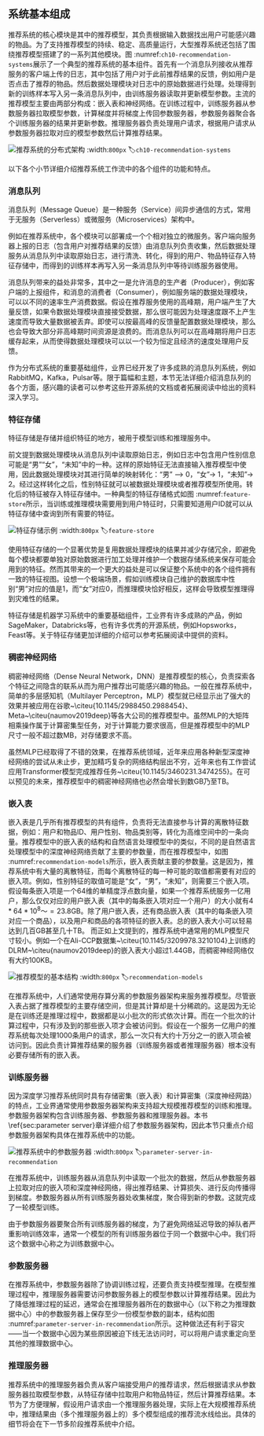 ## 系统基本组成

推荐系统的核心模块是其中的推荐模型，其负责根据输入数据找出用户可能感兴趣的物品。为了支持推荐模型的持续、稳定、高质量运行，大型推荐系统还包括了围绕推荐模型搭建了的一系列其他模块。图 :numref:`ch10-recommendation-systems`展示了一个典型的推荐系统的基本组件。首先有一个消息队列接收从推荐服务的客户端上传的日志，其中包括了用户对于此前推荐结果的反馈，例如用户是否点击了推荐的物品。然后数据处理模块对日志中的原始数据进行处理。处理得到新的训练样本写入另一条消息队列中，由训练服务器读取并更新模型参数。主流的推荐模型主要由两部分构成：嵌入表和神经网络。在训练过程中，训练服务器从参数服务器拉取模型参数，计算梯度并将梯度上传回参数服务器，参数服务器聚合各个训练服务器的结果并更新参数。推理服务器负责处理用户请求，根据用户请求从参数服务器拉取对应的模型参数然后计算推荐结果。

![推荐系统的分布式架构](../img/ch10/ch-recsys/ch10-recommendation-systems.png)
:width:`800px`
:label:`ch10-recommendation-systems`

以下各个小节详细介绍推荐系统工作流中的各个组件的功能和特点。

### 消息队列
消息队列（Message Queue）是一种服务（Service）间异步通信的方式，常用于无服务（Serverless）或微服务（Microservices）架构中。

例如在推荐系统中，各个模块可以部署成一个个相对独立的微服务。客户端向服务器上报的日志（包含用户对推荐结果的反馈）由消息队列负责收集，然后数据处理服务从消息队列中读取原始日志，进行清洗、转化，得到的用户、物品特征存入特征存储中，而得到的训练样本再写入另一条消息队列中等待训练服务器使用。

消息队列带来的益处非常多，其中之一是允许消息的生产者（Producer），例如客户端的上报组件，和消息的消费者（Consumer），例如服务端的数据处理模块，可以以不同的速率生产消费数据。假设在推荐服务使用的高峰期，用户端产生了大量反馈，如果令数据处理模块直接接受数据，那么很可能因为处理速度跟不上产生速度而导致大量数据被丢弃。即使可以按最高峰的反馈量配置数据处理模块，那么也会导致大部分非高峰期时间资源是浪费的。而消息队列可以在高峰期将用户日志缓存起来，从而使得数据处理模块可以以一个较为恒定且经济的速度处理用户反馈。

作为分布式系统的重要基础组件，业界已经开发了许多成熟的消息队列系统，例如RabbitMQ，Kafka，Pulsar等。限于篇幅和主题，本节无法详细介绍消息队列的各个方面，感兴趣的读者可以参考这些开源系统的文档或者拓展阅读中给出的资料深入学习。


### 特征存储
特征存储是存储并组织特征的地方，被用于模型训练和推理服务中。

前文提到数据处理模块从消息队列中读取原始日志，例如日志中包含用户性别信息可能是“男”“女”，“未知”中的一种。这样的原始特征无法直接输入推荐模型中使用，因此数据处理模块对其进行简单的映射转化：“男” –> 0，“女”-> 1，“未知”-> 2。经过这样转化之后，性别特征就可以被数据处理模块或者推荐模型所使用。转化后的特征被存入特征存储中。一种典型的特征存储格式如图 :numref:`feature-store`所示，当训练或推理模块需要用到用户特征时，只需要知道用户ID就可以从特征存储中查询到所有需要的特征。

![特征存储示例](../img/ch10/ch-recsys/feature_store.png)
:width:`800px`
:label:`feature-store`

使用特征存储的一个显著优势是复用数据处理模块的结果并减少存储冗余，即避免每个模块都要单独对原始数据进行加工处理并维护一个数据存储系统来保存可能会用到的特征。然而其带来的一个更大的益处是可以保证整个系统中的各个组件拥有一致的特征视图。设想一个极端场景，假如训练模块自己维护的数据库中性别“男”对应的值是1，而“女”对应0，而推理模块恰好相反，这样会导致模型推理得到灾难性的结果。

特征存储是机器学习系统中的重要基础组件，工业界有许多成熟的产品，例如SageMaker，Databricks等，也有许多优秀的开源系统，例如Hopsworks，Feast等。关于特征存储更加详细的介绍可以参考拓展阅读中提供的资料。


### 稠密神经网络
稠密神经网络（Dense Neural Network，DNN）是推荐模型的核心，负责探索各个特征之间隐含的联系从而为用户推荐出可能感兴趣的物品。一般在推荐系统中，简单的多层感知机（Multilayer Perceptron，MLP）模型就已经显示出了强大的效果并被应用在谷歌~\citeu{10.1145/2988450.2988454}、Meta~\citeu{naumov2019deep}等各大公司的推荐模型中。虽然MLP的大矩阵相乘操作属于计算密集型任务，对于计算能力要求很高，但是推荐模型中的MLP尺寸一般不超过数MB，对存储要求不高。

虽然MLP已经取得了不错的效果，在推荐系统领域，近年来应用各种新型深度神经网络的尝试从未止步，更加精巧复杂的网络结构层出不穷，近年来也有工作尝试应用Transformer模型完成推荐任务~\citeu{10.1145/3460231.3474255}。在可以预见的未来，推荐模型中的稠密神经网络也必然会增长到数GB乃至TB。

### 嵌入表
嵌入表是几乎所有推荐模型的共有组件，负责将无法直接参与计算的离散特征数据，例如：用户和物品ID、用户性别、物品类别等，转化为高维空间中的一条向量。推荐模型中的嵌入表的结构和自然语言处理模型中的类似，不同的是自然语言处理模型中的深度神经网络贡献了主要的参数量，而在推荐模型中，如图 :numref:`recommendation-models`所示，嵌入表贡献主要的参数量。这是因为，推荐系统中有大量的离散特征，而每个离散特征的每一种可能的取值都需要有对应的嵌入项。例如，性别特征的取值可能是“女”，“男”，“未知”，则需要三个嵌入项。假设每条嵌入项是一个64维的单精度浮点数向量，如果一个推荐系统服务一亿用户，那么仅仅对应的用户嵌入表（其中的每条嵌入项对应一个用户）的大小就有$4*64*10^8～=23.8$GB。除了用户嵌入表，还有商品嵌入表（其中的每条嵌入项对应一个商品），以及用户和商品的各项特征的嵌入表。总的嵌入表大小可以轻易达到几百GB甚至几十TB。
而正如上文提到的，推荐系统中通常用的MLP模型尺寸较小。例如一个在Ali-CCP数据集~\citeu{10.1145/3209978.3210104}上训练的DLRM~\citeu{naumov2019deep}的嵌入表大小超过1.44GB，而稠密神经网络仅有大约100KB。

<!-- \begin{figure}[H]
\centering
\includegraphics{figs/ch_recommender/recommendation_model.png}
\caption{推荐模型的基本结构}
\label{fig:recommendation models}
\end{figure} -->
![推荐模型的基本结构](../img/ch10/ch-recsys/ch10-recommendation-models.png)
:width:`800px`
:label:`recommendation-models`

在推荐系统中，人们通常使用存算分离的参数服务器架构来服务推荐模型。尽管嵌入表占据了推荐模型的主要存储空间，但是其计算却是十分稀疏的。这是因为无论是在训练还是推理过程中，数据都是以小批次的形式依次计算。而在一个批次的计算过程中，只有涉及到的那些嵌入项才会被访问到。假设在一个服务一亿用户的推荐系统每次处理1000条用户的请求，那么一次只有大约十万分之一的嵌入项会被访问到。因此负责计算推荐结果的服务器（训练服务器或者推理服务器）根本没有必要存储所有的嵌入表。


### 训练服务器
因为深度学习推荐系统同时具有存储密集（嵌入表）和计算密集（深度神经网路）的特点，工业界通常使用参数服务器架构来支持超大规模推荐模型的训练和推理。参数服务器架构包含训练服务器、参数服务器和推理服务器。本书\ref{sec:parameter server}章详细介绍了参数服务器架构，因此本节只重点介绍参数服务器架构具体在推荐系统中的功能。

<!-- \begin{figure}[H]
\centering
\includegraphics{figs/ch_recommender/parameter_server_in_recommendation.png}
\caption{推荐系统中的参数服务器}
\label{fig:parameter server in recommendation}
\end{figure} -->
![推荐系统中的参数服务器](../img/ch10/ch-recsys/parameter_server_in_recommendation.png)
:width:`800px`
:label:`parameter-server-in-recommendation`

在推荐系统中，训练服务器从消息队列中读取一个批次的数据，然后从参数服务器上拉取对应的嵌入项和深度神经网络，得出推荐结果、计算损失、进行反向传播得到梯度。参数服务器从所有训练服务器处收集梯度，聚合得到新的参数。这就完成了一轮模型训练。

由于参数服务器要聚合所有训练服务器的梯度，为了避免网络延迟导致的掉队者严重影响训练效率，通常一个模型的所有训练服务器位于同一个数据中心中。我们将这个数据中心称之为训练数据中心。

### 参数服务器
在推荐系统中，参数服务器除了协调训练过程，还要负责支持模型推理。在模型推理过程中，推理服务器需要访问参数服务器上的模型参数以计算推荐结果。因此为了降低推理过程的延迟，通常会在推理服务器所在的数据中心（以下称之为推理数据中心）中的参数服务器上保存至少一份模型参数的副本，结构如图 :numref:`parameter-server-in-recommendation`所示。这种做法还有利于容灾——当一个数据中心因为某些原因被迫下线无法访问时，可以将用户请求重定向至其他的推理数据中心。

### 推理服务器
推荐系统中的推理服务器负责从客户端接受用户的推荐请求，然后根据请求从参数服务器拉取模型参数，从特征存储中拉取用户和物品特征，然后计算推荐结果。本节为了方便理解，假设用户请求由一个推理服务器处理，实际上在大规模推荐系统中，推理结果由（多个推理服务器上的）多个模型组成的推荐流水线给出。具体的细节将会在下一节多阶段推荐系统中介绍。

[^1]: https://mlcommons.org/en/inference-datacenter-11/